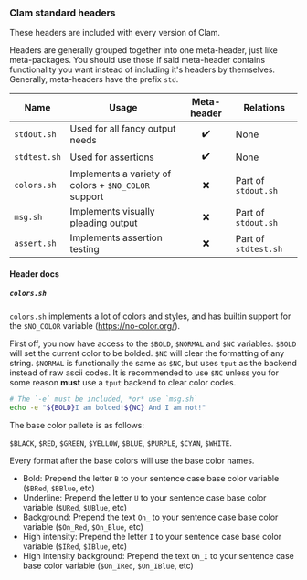 ### Clam standard headers

These headers are included with every version of Clam.

Headers are generally grouped together into one meta-header, just like meta-packages. You should use those if said meta-header contains functionality you want instead of including it's headers by themselves. Generally, meta-headers have the prefix `std`.

| Name 	       | Usage     | Meta-header| Relations |
|--------------|-----------|:----------:|-----------|
| `stdout.sh`  | Used for all fancy output needs | ✔️ | None |
| `stdtest.sh` | Used for assertions    | ✔️ | None |
| `colors.sh`  | Implements a variety of colors + `$NO_COLOR` support | ❌ | Part of `stdout.sh` |
| `msg.sh`     | Implements visually pleading output | ❌ | Part of `stdout.sh` |
| `assert.sh`  | Implements assertion testing | ❌ | Part of `stdtest.sh` |

#### Header docs

##### `colors.sh`
`colors.sh` implements a lot of colors and styles, and has builtin support for the `$NO_COLOR` variable (https://no-color.org/).

First off, you now have access to the `$BOLD`, `$NORMAL` and `$NC` variables. `$BOLD` will set the current color to be bolded. `$NC` will clear the formatting of any string. `$NORMAL` is functionally the same as `$NC`, but uses `tput` as the backend instead of raw ascii codes. It is recommended to use `$NC` unless you for some reason **must** use a `tput` backend to clear color codes.

```bash
# The `-e` must be included, *or* use `msg.sh`
echo -e "${BOLD}I am bolded!${NC} And I am not!"
```

The base color pallete is as follows:

`$BLACK`, `$RED`, `$GREEN`, `$YELLOW`, `$BLUE`, `$PURPLE`, `$CYAN`, `$WHITE`.

Every format after the base colors will use the base color names.

* Bold: Prepend the letter `B` to your sentence case base color variable (`$BRed`, `$BBlue`, etc)
* Underline: Prepend the letter `U` to your sentence case base color variable (`$URed`, `$UBlue`, etc)
* Background: Prepend the text `On_` to your sentence case base color variable (`$On_Red`, `$On_Blue`, etc)
* High intensity: Prepend the letter `I` to your sentence case base color variable (`$IRed`, `$IBlue`, etc)
* High intensity background: Prepend the text `On_I` to your sentence case base color variable (`$On_IRed`, `$On_IBlue`, etc)
